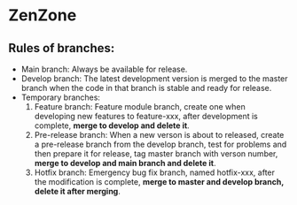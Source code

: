 # ZenZone

## Rules of branches:
- Main branch: Always be available for release.
- Develop branch: The latest development version is merged to the master branch when the code in that branch is stable and ready for release.
- Temporary branches:
  1. Feature branch: Feature module branch, create one when developing new features to feature-xxx, after development is complete, **merge to develop and delete it**.
  2. Pre-release branch: When a new verson is about to released, create a pre-release branch from the develop branch, test for problems and then prepare it for release, tag master branch with verson number, **merge to develop and main branch and delete it**.
  3. Hotfix branch: Emergency bug fix branch, named hotfix-xxx, after the modification is complete, **merge to master and develop branch, delete it after merging**.
